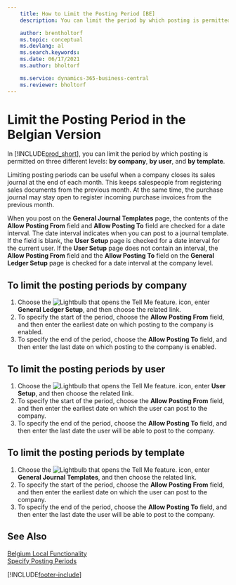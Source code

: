 ```yaml
---
    title: How to Limit the Posting Period [BE]
    description: You can limit the period by which posting is permitted on three different levels, by company, by user, and by template.

    author: brentholtorf
    ms.topic: conceptual
    ms.devlang: al
    ms.search.keywords:
    ms.date: 06/17/2021
    ms.author: bholtorf

    ms.service: dynamics-365-business-central
    ms.reviewer: bholtorf
---
```

# Limit the Posting Period in the Belgian Version
In [!INCLUDE[prod_short](../../includes/prod_short.md)], you can limit the period by which posting is permitted on three different levels: **by company**, **by user**, and **by template**.  

Limiting posting periods can be useful when a company closes its sales journal at the end of each month. This keeps salespeople from registering sales documents from the previous month. At the same time, the purchase journal may stay open to register incoming purchase invoices from the previous month.  

When you post on the **General Journal Templates** page, the contents of the **Allow Posting From** field and **Allow Posting To** field are checked for a date interval. The date interval indicates when you can post to a journal template. If the field is blank, the **User Setup** page is checked for a date interval for the current user. If the **User Setup** page does not contain an interval, the **Allow Posting From** field and the **Allow Posting To** field on the **General Ledger Setup** page is checked for a date interval at the company level.  

## To limit the posting periods by company  

1.  Choose the ![Lightbulb that opens the Tell Me feature.](../../media/ui-search/search_small.png "Tell me what you want to do") icon, enter **General Ledger Setup**, and then choose the related link.  
2.  To specify the start of the period, choose the **Allow Posting From** field, and then enter the earliest date on which posting to the company is enabled.  
3.  To specify the end of the period, choose the **Allow Posting To** field, and then enter the last date on which posting to the company is enabled.  

## To limit the posting periods by user  

1.  Choose the ![Lightbulb that opens the Tell Me feature.](../../media/ui-search/search_small.png "Tell me what you want to do") icon, enter **User Setup**, and then choose the related link.  
2.  To specify the start of the period, choose the **Allow Posting From** field, and then enter the earliest date on which the user can post to the company.  
3.  To specify the end of the period, choose the **Allow Posting To** field, and then enter the last date the user will be able to post to the company.  

## To limit the posting periods by template  

1.  Choose the ![Lightbulb that opens the Tell Me feature.](../../media/ui-search/search_small.png "Tell me what you want to do") icon, enter **General Journal Templates**, and then choose the related link.  
2.  To specify the start of the period, choose the **Allow Posting From** field, and then enter the earliest date on which the user can post to the company.  
3.  To specify the end of the period, choose the **Allow Posting To** field, and then enter the last date the user will be able to post to the company.  

## See Also  
 [Belgium Local Functionality](belgium-local-functionality.md)   
 [Specify Posting Periods](../../finance-how-specify-posting-periods.md)


[!INCLUDE[footer-include](../../includes/footer-banner.md)]